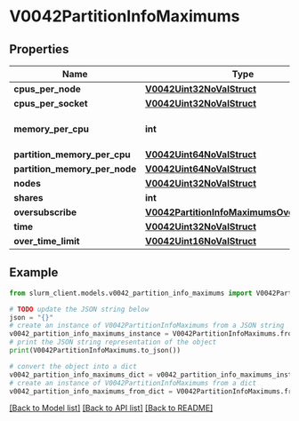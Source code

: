 # V0042PartitionInfoMaximums


## Properties

Name | Type | Description | Notes
------------ | ------------- | ------------- | -------------
**cpus_per_node** | [**V0042Uint32NoValStruct**](V0042Uint32NoValStruct.md) |  | [optional] 
**cpus_per_socket** | [**V0042Uint32NoValStruct**](V0042Uint32NoValStruct.md) |  | [optional] 
**memory_per_cpu** | **int** | MaxMemPerCPU or MaxMemPerNode | [optional] 
**partition_memory_per_cpu** | [**V0042Uint64NoValStruct**](V0042Uint64NoValStruct.md) |  | [optional] 
**partition_memory_per_node** | [**V0042Uint64NoValStruct**](V0042Uint64NoValStruct.md) |  | [optional] 
**nodes** | [**V0042Uint32NoValStruct**](V0042Uint32NoValStruct.md) |  | [optional] 
**shares** | **int** | OverSubscribe | [optional] 
**oversubscribe** | [**V0042PartitionInfoMaximumsOversubscribe**](V0042PartitionInfoMaximumsOversubscribe.md) |  | [optional] 
**time** | [**V0042Uint32NoValStruct**](V0042Uint32NoValStruct.md) |  | [optional] 
**over_time_limit** | [**V0042Uint16NoValStruct**](V0042Uint16NoValStruct.md) |  | [optional] 

## Example

```python
from slurm_client.models.v0042_partition_info_maximums import V0042PartitionInfoMaximums

# TODO update the JSON string below
json = "{}"
# create an instance of V0042PartitionInfoMaximums from a JSON string
v0042_partition_info_maximums_instance = V0042PartitionInfoMaximums.from_json(json)
# print the JSON string representation of the object
print(V0042PartitionInfoMaximums.to_json())

# convert the object into a dict
v0042_partition_info_maximums_dict = v0042_partition_info_maximums_instance.to_dict()
# create an instance of V0042PartitionInfoMaximums from a dict
v0042_partition_info_maximums_from_dict = V0042PartitionInfoMaximums.from_dict(v0042_partition_info_maximums_dict)
```
[[Back to Model list]](../README.md#documentation-for-models) [[Back to API list]](../README.md#documentation-for-api-endpoints) [[Back to README]](../README.md)



